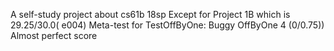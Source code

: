 A self-study project about cs61b 18sp
Except for Project 1B which is 29.25/30.0( e004) Meta-test for TestOffByOne: Buggy OffByOne 4 (0/0.75))
Almost perfect score
